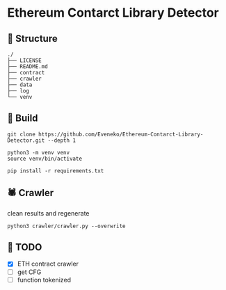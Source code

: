 # Ethereum Contarct Library Detector

## 🚀 Structure

```
./
├── LICENSE
├── README.md
├── contract
├── crawler
├── data
├── log
└── venv
```

## 🔨 Build

```
git clone https://github.com/Eveneko/Ethereum-Contarct-Library-Detector.git --depth 1

python3 -m venv venv
source venv/bin/activate    

pip install -r requirements.txt
```

## 🕷️ Crawler

clean results and regenerate

```
python3 crawler/crawler.py --overwrite
```

## 🧾 TODO

- [x] ETH contract crawler
- [ ] get CFG
- [ ] function tokenized
